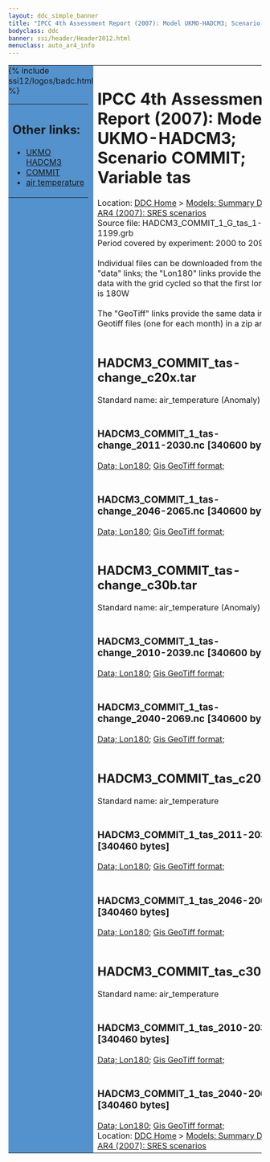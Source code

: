 ```yaml
---
layout: ddc_simple_banner
title: "IPCC 4th Assessment Report (2007): Model UKMO-HADCM3; Scenario COMMIT; Variable tas"
bodyclass: ddc
banner: ssi/header/Header2012.html
menuclass: auto_ar4_info
---
```



<table width="100%" border="0" cellspacing="0" cellpadding="0" style="border-collapse: collapse;">
<tr style="margin:0;padding:0;border:0;">
<td style="margin:0;padding:0;border:0;height:1pt;width:150pt;background:#5492CD;" valign="top" >

<div id="lh-col2" class="auto_ar4_info">
<table class="menumain" bgcolor="#5492CD" cellspacing="0" width="100%" border="0">
<tr><td>
<h2> Other links:</h2>
<ul>
<li><a href="/auto/ar4/model-UKMO-HADCM3.html">UKMO<br/>HADCM3</a></li>
<li><a href="/auto/ar4/scenario-COMMIT.html">COMMIT</a></li>
<li><a href="/auto/ar4/var-air_temperature.html">air temperature</a></li>
</ul>
</td></tr>
{% include ssi12/logos/badc.html %}
</table>
</div>
</td>
<td><h1>IPCC 4th Assessment Report (2007): Model UKMO-HADCM3; Scenario COMMIT; Variable tas</h1>

<!-- Breadcrumb1 -->
<div id="breadcrumb1" align="left">
Location: <a href="/index.html">DDC Home</a> > <a href="/sim/gcm_clim/">Models: Summary Data</a>
> <a href="/sim/gcm_clim/SRES_AR4/index.html">AR4 (2007): SRES scenarios</a>
</div>
<!-- End of Breadcrumb1 -->Source file: HADCM3_COMMIT_1_G_tas_1-1199.grb
<br/>
Period covered by experiment: 2000 to 2099<br/>
<br/>Individual files can be downloaded from the "data" links; the "Lon180" links provide the same data
         with the grid cycled so that the first longitude is 180W<br/>
<br/>The "GeoTiff" links provide the same data in 12 Geotiff files (one for each month)
          in a zip archive<br/>
<br/><h2>HADCM3_COMMIT_tas-change_c20x.tar</h2>
Standard name: air_temperature (Anomaly)<br>
<br/><h3>HADCM3_COMMIT_1_tas-change_2011-2030.nc [340600 bytes]</h3>
<a href="/cgi-bin/downl/ar4_nc/tas/HADCM3_COMMIT_1_tas-change_2011-2030.nc">Data; </a><a href="/cgi-bin/downl/ar4_nc/tas/HADCM3_COMMIT_1_tas-change_2011-2030.cyto180.nc"> Lon180</a>; <a href="/cgi-bin/downl/ar4_tif/tas/HADCM3_COMMIT_1_tas-change_2011-2030.zip">Gis GeoTiff format; </a><br/>
<br/><h3>HADCM3_COMMIT_1_tas-change_2046-2065.nc [340600 bytes]</h3>
<a href="/cgi-bin/downl/ar4_nc/tas/HADCM3_COMMIT_1_tas-change_2046-2065.nc">Data; </a><a href="/cgi-bin/downl/ar4_nc/tas/HADCM3_COMMIT_1_tas-change_2046-2065.cyto180.nc"> Lon180</a>; <a href="/cgi-bin/downl/ar4_tif/tas/HADCM3_COMMIT_1_tas-change_2046-2065.zip">Gis GeoTiff format; </a><br/>
<br/><h2>HADCM3_COMMIT_tas-change_c30b.tar</h2>
Standard name: air_temperature (Anomaly)<br>
<br/><h3>HADCM3_COMMIT_1_tas-change_2010-2039.nc [340600 bytes]</h3>
<a href="/cgi-bin/downl/ar4_nc/tas/HADCM3_COMMIT_1_tas-change_2010-2039.nc">Data; </a><a href="/cgi-bin/downl/ar4_nc/tas/HADCM3_COMMIT_1_tas-change_2010-2039.cyto180.nc"> Lon180</a>; <a href="/cgi-bin/downl/ar4_tif/tas/HADCM3_COMMIT_1_tas-change_2010-2039.zip">Gis GeoTiff format; </a><br/>
<br/><h3>HADCM3_COMMIT_1_tas-change_2040-2069.nc [340600 bytes]</h3>
<a href="/cgi-bin/downl/ar4_nc/tas/HADCM3_COMMIT_1_tas-change_2040-2069.nc">Data; </a><a href="/cgi-bin/downl/ar4_nc/tas/HADCM3_COMMIT_1_tas-change_2040-2069.cyto180.nc"> Lon180</a>; <a href="/cgi-bin/downl/ar4_tif/tas/HADCM3_COMMIT_1_tas-change_2040-2069.zip">Gis GeoTiff format; </a><br/>
<br/><h2>HADCM3_COMMIT_tas_c20x.tar</h2>
Standard name: air_temperature<br>
<br/><h3>HADCM3_COMMIT_1_tas_2011-2030.nc [340460 bytes]</h3>
<a href="/cgi-bin/downl/ar4_nc/tas/HADCM3_COMMIT_1_tas_2011-2030.nc">Data; </a><a href="/cgi-bin/downl/ar4_nc/tas/HADCM3_COMMIT_1_tas_2011-2030.cyto180.nc"> Lon180</a>; <a href="/cgi-bin/downl/ar4_tif/tas/HADCM3_COMMIT_1_tas_2011-2030.zip">Gis GeoTiff format; </a><br/>
<br/><h3>HADCM3_COMMIT_1_tas_2046-2065.nc [340460 bytes]</h3>
<a href="/cgi-bin/downl/ar4_nc/tas/HADCM3_COMMIT_1_tas_2046-2065.nc">Data; </a><a href="/cgi-bin/downl/ar4_nc/tas/HADCM3_COMMIT_1_tas_2046-2065.cyto180.nc"> Lon180</a>; <a href="/cgi-bin/downl/ar4_tif/tas/HADCM3_COMMIT_1_tas_2046-2065.zip">Gis GeoTiff format; </a><br/>
<br/><h2>HADCM3_COMMIT_tas_c30b.tar</h2>
Standard name: air_temperature<br>
<br/><h3>HADCM3_COMMIT_1_tas_2010-2039.nc [340460 bytes]</h3>
<a href="/cgi-bin/downl/ar4_nc/tas/HADCM3_COMMIT_1_tas_2010-2039.nc">Data; </a><a href="/cgi-bin/downl/ar4_nc/tas/HADCM3_COMMIT_1_tas_2010-2039.cyto180.nc"> Lon180</a>; <a href="/cgi-bin/downl/ar4_tif/tas/HADCM3_COMMIT_1_tas_2010-2039.zip">Gis GeoTiff format; </a><br/>
<br/><h3>HADCM3_COMMIT_1_tas_2040-2069.nc [340460 bytes]</h3>
<a href="/cgi-bin/downl/ar4_nc/tas/HADCM3_COMMIT_1_tas_2040-2069.nc">Data; </a><a href="/cgi-bin/downl/ar4_nc/tas/HADCM3_COMMIT_1_tas_2040-2069.cyto180.nc"> Lon180</a>; <a href="/cgi-bin/downl/ar4_tif/tas/HADCM3_COMMIT_1_tas_2040-2069.zip">Gis GeoTiff format; </a><br/>
<!-- Breadcrumb2 -->
<div id="breadcrumb2" align="left">
Location: <a href="/index.html">DDC Home</a> > <a href="/sim/gcm_clim/">Models: Summary Data</a>
> <a href="/sim/gcm_clim/SRES_AR4/index.html">AR4 (2007): SRES scenarios</a>
</div>
<!-- End of Breadcrumb2 --></td></tr></table>
